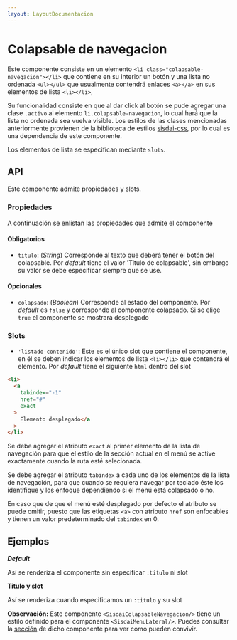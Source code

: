 ```yaml
---
layout: LayoutDocumentacion
---
```


# Colapsable de navegacion

Este componente consiste en un elemento `<li class="colapsable-navegacion"></li>` que contiene en su interior un botón y una lista no ordenada `<ul></ul>` que usualmente contendrá enlaces `<a></a>` en sus elementos de lista `<li></li>`,

Su funcionalidad consiste en que al dar click al botón se pude agregar una clase `.activo` al elemento `li.colapsable-navegacion`, lo cual hará que la lista no ordenada sea vuelva visible. Los estilos de las clases mencionadas anteriormente provienen de la biblioteca de estilos [sisdai-css](https://codigo.conahcyt.mx/sisdai/sisdai-css), por lo cual es una dependencia de este componente.

Los elementos de lista se especifican mediante `slots`.

<section id="api">

## API

Este componente admite propiedades y slots.

### Propiedades

A continuación se enlistan las propiedades que admite el componente

#### Obligatorios

- `titulo`: (_String_) Corresponde al texto que deberá tener el botón del colapsable. Por _default_ tiene el valor 'Titulo de colapsable', sin embargo su valor se debe especificar siempre que se use.

#### Opcionales

- `colapsado`: (_Boolean_) Corresponde al estado del componente. Por _default_ es `false` y corresponde al componente colapsado. Si se elige `true` el componente se mostrará desplegado

### Slots

- `'listado-contenido'`: Este es el único slot que contiene el componente, en él se deben indicar los elementos de lista `<li></li>` que contendrá el elemento. Por _default_ tiene el siguiente `html` dentro del slot

```html
<li>
  <a
    tabindex="-1"
    href="#"
    exact
  >
    Elemento desplegado</a
  >
</li>
```

Se debe agregar el atributo `exact` al primer elemento de la lista de navegación para que el estilo de la sección actual en el menú se active exactamente cuando la ruta esté selecionada.

Se debe agregar el atributo `tabindex` a cada uno de los elementos de la lista de navegación, para que cuando se requiera navegar por teclado éste los identifique y los enfoque dependiendo si el menú está colapsado o no.

En caso que de que el menú esté desplegado por defecto el atributo se puede omitir, puesto que las etiquetas `<a>` con atributo `href` son enfocables y tienen un valor predeterminado del `tabindex` en 0.

</section>

<section id="api">

## Ejemplos

**_Default_**

Así se renderiza el componente sin especificar `:titulo` ni slot

<utils-ejemplo-doc ruta="colapsable-navegacion/default.vue"/>

**Titulo y slot**

Así se renderiza cuando especificamos un `:titulo` y su slot

<utils-ejemplo-doc ruta="colapsable-navegacion/slot.vue"/>

**Observación:** Este componente `<SisdaiColapsableNavegacion/>` tiene un estilo definido para el componente `<SisdaiMenuLateral/>`. Puedes consultar la [sección](/documentacion/menu-lateral) de dicho componente para ver como pueden convivir.

</section>
